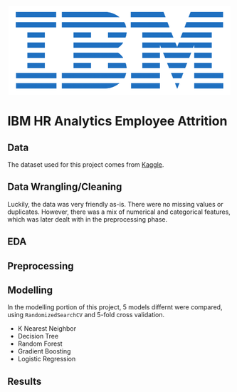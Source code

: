 <p align="center">
  <img src="./readme_files/ibm_logo.png"  width="500" height="200">
</p>

# IBM HR Analytics Employee Attrition

## Data
The dataset used for this project comes from [Kaggle](https://www.kaggle.com/pavansubhasht/ibm-hr-analytics-attrition-dataset). 

## Data Wrangling/Cleaning
Luckily, the data was very friendly as-is. There were no missing values or duplicates. However, there was a mix of numerical and categorical features, which was later dealt with in the preprocessing phase. 

## EDA

## Preprocessing

## Modelling
In the modelling portion of this project, 5 models differnt were compared, using `RandomizedSearchCV` and 5-fold cross validation.
* K Nearest Neighbor
* Decision Tree
* Random Forest
* Gradient Boosting
* Logistic Regression

## Results
